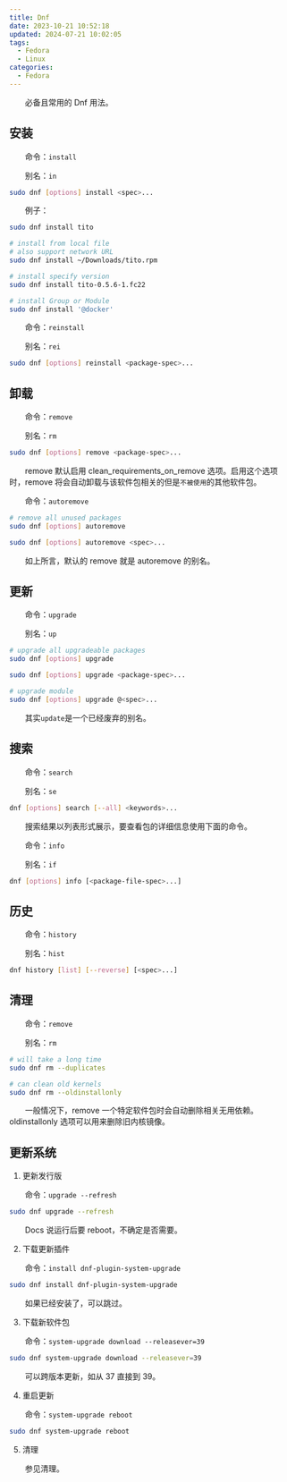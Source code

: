 ```yaml
---
title: Dnf
date: 2023-10-21 10:52:18
updated: 2024-07-21 10:02:05
tags:
  - Fedora
  - Linux
categories:
  - Fedora
---
```


&emsp;&emsp;必备且常用的 Dnf 用法。

<!-- more -->

## 安装

&emsp;&emsp;命令：`install`

&emsp;&emsp;别名：`in`

```bash
sudo dnf [options] install <spec>...
```

&emsp;&emsp;例子：

```bash
sudo dnf install tito

# install from local file
# also support network URL
sudo dnf install ~/Downloads/tito.rpm

# install specify version
sudo dnf install tito-0.5.6-1.fc22

# install Group or Module
sudo dnf install '@docker'
```

&emsp;&emsp;命令：`reinstall`

&emsp;&emsp;别名：`rei`

```bash
sudo dnf [options] reinstall <package-spec>...
```

## 卸载

&emsp;&emsp;命令：`remove`

&emsp;&emsp;别名：`rm`

```bash
sudo dnf [options] remove <package-spec>...
```

&emsp;&emsp;remove 默认启用 clean_requirements_on_remove 选项。启用这个选项时，remove 将会自动卸载与该软件包相关的但是`不被使用`的其他软件包。

&emsp;&emsp;命令：`autoremove`

```bash
# remove all unused packages
sudo dnf [options] autoremove

sudo dnf [options] autoremove <spec>...
```

&emsp;&emsp;如上所言，默认的 remove 就是 autoremove 的别名。

## 更新

&emsp;&emsp;命令：`upgrade`

&emsp;&emsp;别名：`up`

```bash
# upgrade all upgradeable packages
sudo dnf [options] upgrade

sudo dnf [options] upgrade <package-spec>...

# upgrade module
sudo dnf [options] upgrade @<spec>...
```

&emsp;&emsp;其实`update`是一个已经废弃的别名。

## 搜索

&emsp;&emsp;命令：`search`

&emsp;&emsp;别名：`se`

```bash
dnf [options] search [--all] <keywords>...
```

&emsp;&emsp;搜索结果以列表形式展示，要查看包的详细信息使用下面的命令。

&emsp;&emsp;命令：`info`

&emsp;&emsp;别名：`if`

```bash
dnf [options] info [<package-file-spec>...]
```

## 历史

&emsp;&emsp;命令：`history`

&emsp;&emsp;别名：`hist`

```bash
dnf history [list] [--reverse] [<spec>...]
```

## 清理

&emsp;&emsp;命令：`remove`

&emsp;&emsp;别名：`rm`

```bash
# will take a long time
sudo dnf rm --duplicates

# can clean old kernels
sudo dnf rm --oldinstallonly
```

&emsp;&emsp;一般情况下，remove 一个特定软件包时会自动删除相关无用依赖。oldinstallonly 选项可以用来删除旧内核镜像。

## 更新系统

1. 更新发行版

&emsp;&emsp;命令：`upgrade --refresh`

```bash
sudo dnf upgrade --refresh
```

&emsp;&emsp;Docs 说运行后要 reboot，不确定是否需要。

2. 下载更新插件

&emsp;&emsp;命令：`install dnf-plugin-system-upgrade`

```bash
sudo dnf install dnf-plugin-system-upgrade
```

&emsp;&emsp;如果已经安装了，可以跳过。

3. 下载新软件包

&emsp;&emsp;命令：`system-upgrade download --releasever=39`

```bash
sudo dnf system-upgrade download --releasever=39
```

&emsp;&emsp;可以跨版本更新，如从 37 直接到 39。

4. 重启更新

&emsp;&emsp;命令：`system-upgrade reboot`

```bash
sudo dnf system-upgrade reboot
```

5. 清理

&emsp;&emsp;参见清理。